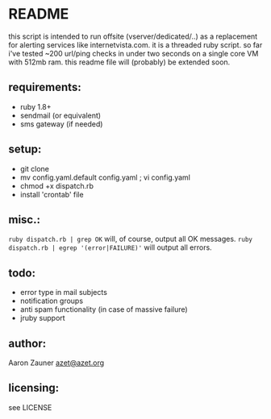 README
======

this script is intended to run offsite (vserver/dedicated/..) as a replacement for alerting services like internetvista.com.
it is a threaded ruby script. so far i've tested ~200 url/ping checks in under two seconds on a single core VM with 512mb ram.
this readme file will (probably) be extended soon.


requirements:
-------------
- ruby 1.8+
- sendmail (or equivalent)
- sms gateway (if needed)


setup:
------
- git clone
- mv config.yaml.default config.yaml ; vi config.yaml
- chmod +x dispatch.rb
- install 'crontab' file


misc.:
------
`ruby dispatch.rb | grep OK` will, of course, output all OK messages.
`ruby dispatch.rb | egrep '(error|FAILURE)'` will output all errors.


todo:
-----
- error type in mail subjects
- notification groups
- anti spam functionality (in case of massive failure)
- jruby support


author:
-------
Aaron Zauner
azet@azet.org


licensing:
----------
see LICENSE